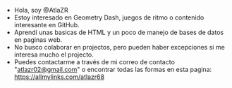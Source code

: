- Hola, soy @AtlaZR
- Estoy interesado en Geometry Dash, juegos de ritmo o contenido interesante en GitHub.
- Aprendí unas basicas de HTML y un poco de manejo de bases de datos en paginas web.
- No busco colaborar en projectos, pero pueden haber excepciones si me interesa mucho el projecto.
- Puedes contactarme a través de mi correo de contacto "atlazr02@gmail.com" o encontrar todas las formas en esta pagina: https://allmylinks.com/atlazr68

<!---
AtlaZR/AtlaZR is a ✨ special ✨ repository because its `README.md` (this file) appears on your GitHub profile.
You can click the Preview link to take a look at your changes.
--->
